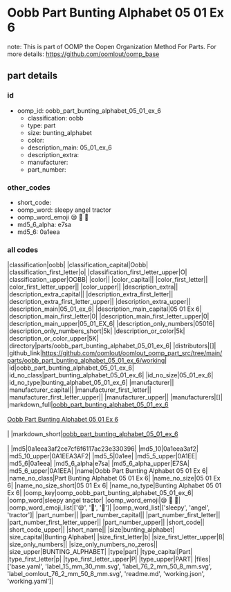 # Oobb Part Bunting Alphabet 05 01 Ex 6  

note: This is part of OOMP the Oopen Organization Method For Parts. For more details: https://github.com/oomlout/oomp_base

##  part details





### id
* oomp_id: oobb_part_bunting_alphabet_05_01_ex_6
  * classification: oobb
  * type: part
  * size: bunting_alphabet
  * color: 
  * description_main: 05_01_ex_6
  * description_extra: 
  * manufacturer: 
  * part_number: 

### other_codes
* short_code: 
* oomp_word: sleepy angel tractor
* oomp_word_emoji :sleepy: :angel: :tractor:
* md5_6_alpha: e7sa
* md5_6: 0a1eea

### all codes 
|classification|oobb|
|classification_capital|Oobb|
|classification_first_letter|o|
|classification_first_letter_upper|O|
|classification_upper|OOBB|
|color||
|color_capital||
|color_first_letter||
|color_first_letter_upper||
|color_upper||
|description_extra||
|description_extra_capital||
|description_extra_first_letter||
|description_extra_first_letter_upper||
|description_extra_upper||
|description_main|05_01_ex_6|
|description_main_capital|05 01 Ex 6|
|description_main_first_letter|0|
|description_main_first_letter_upper|0|
|description_main_upper|05_01_EX_6|
|description_only_numbers|05016|
|description_only_numbers_short|5k|
|description_or_color|5k|
|description_or_color_upper|5K|
|directory|parts/oobb_part_bunting_alphabet_05_01_ex_6|
|distributors|[]|
|github_link|https://github.com/oomlout/oomlout_oomp_part_src/tree/main/parts/oobb_part_bunting_alphabet_05_01_ex_6/working|
|id|oobb_part_bunting_alphabet_05_01_ex_6|
|id_no_class|part_bunting_alphabet_05_01_ex_6|
|id_no_size|05_01_ex_6|
|id_no_type|bunting_alphabet_05_01_ex_6|
|manufacturer||
|manufacturer_capital||
|manufacturer_first_letter||
|manufacturer_first_letter_upper||
|manufacturer_upper||
|manufacturers|[]|
|markdown_full|[oobb_part_bunting_alphabet_05_01_ex_6](https://github.com/oomlout/oomlout_oomp_part_src/tree/main/parts/oobb_part_bunting_alphabet_05_01_ex_6/working)<br>[](https://github.com/oomlout/oomlout_oomp_part_src/tree/main/parts/oobb_part_bunting_alphabet_05_01_ex_6/working)<br>[Oobb Part Bunting Alphabet 05 01 Ex 6](https://github.com/oomlout/oomlout_oomp_part_src/tree/main/parts/oobb_part_bunting_alphabet_05_01_ex_6/working)<br><br>|
|markdown_short|[oobb_part_bunting_alphabet_05_01_ex_6](https://github.com/oomlout/oomlout_oomp_part_src/tree/main/parts/oobb_part_bunting_alphabet_05_01_ex_6/working)<br><br>|
|md5|0a1eea3af2ce7cf6f6117ac23e330396|
|md5_10|0a1eea3af2|
|md5_10_upper|0A1EEA3AF2|
|md5_5|0a1ee|
|md5_5_upper|0A1EE|
|md5_6|0a1eea|
|md5_6_alpha|e7sa|
|md5_6_alpha_upper|E7SA|
|md5_6_upper|0A1EEA|
|name|Oobb Part Bunting Alphabet 05 01 Ex 6|
|name_no_class|Part Bunting Alphabet 05 01 Ex 6|
|name_no_size|05 01 Ex 6|
|name_no_size_short|05 01 Ex 6|
|name_no_type|Bunting Alphabet 05 01 Ex 6|
|oomp_key|oomp_oobb_part_bunting_alphabet_05_01_ex_6|
|oomp_word|sleepy angel tractor|
|oomp_word_emoji|:sleepy: :angel: :tractor:|
|oomp_word_emoji_list|[':sleepy:', ':angel:', ':tractor:']|
|oomp_word_list|['sleepy', 'angel', 'tractor']|
|part_number||
|part_number_capital||
|part_number_first_letter||
|part_number_first_letter_upper||
|part_number_upper||
|short_code||
|short_code_upper||
|short_name||
|size|bunting_alphabet|
|size_capital|Bunting Alphabet|
|size_first_letter|b|
|size_first_letter_upper|B|
|size_only_numbers||
|size_only_numbers_no_zeros||
|size_upper|BUNTING_ALPHABET|
|type|part|
|type_capital|Part|
|type_first_letter|p|
|type_first_letter_upper|P|
|type_upper|PART|
|files|['base.yaml', 'label_15_mm_30_mm.svg', 'label_76_2_mm_50_8_mm.svg', 'label_oomlout_76_2_mm_50_8_mm.svg', 'readme.md', 'working.json', 'working.yaml']|
